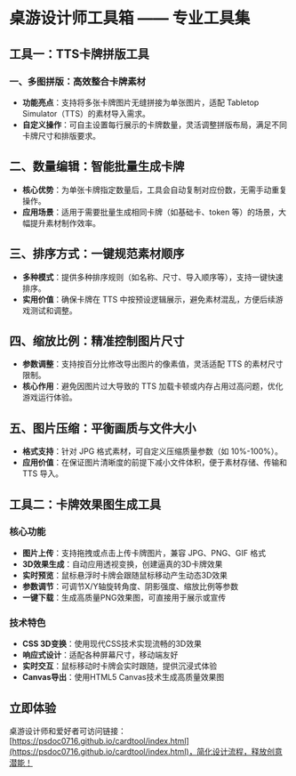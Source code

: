 # 桌游设计师工具箱 —— 专业工具集

## 工具一：TTS卡牌拼版工具
### 一、多图拼版：高效整合卡牌素材
- **功能亮点**：支持将多张卡牌图片无缝拼接为单张图片，适配 Tabletop Simulator（TTS）的素材导入需求。
- **自定义操作**：可自主设置每行展示的卡牌数量，灵活调整拼版布局，满足不同卡牌尺寸和排版要求。

## 二、数量编辑：智能批量生成卡牌
- **核心优势**：为单张卡牌指定数量后，工具会自动复制对应份数，无需手动重复操作。
- **应用场景**：适用于需要批量生成相同卡牌（如基础卡、token 等）的场景，大幅提升素材制作效率。

## 三、排序方式：一键规范素材顺序
- **多种模式**：提供多种排序规则（如名称、尺寸、导入顺序等），支持一键快速排序。
- **实用价值**：确保卡牌在 TTS 中按预设逻辑展示，避免素材混乱，方便后续游戏测试和调整。

## 四、缩放比例：精准控制图片尺寸
- **参数调整**：支持按百分比修改导出图片的像素值，灵活适配 TTS 的素材尺寸限制。
- **核心作用**：避免因图片过大导致的 TTS 加载卡顿或内存占用过高问题，优化游戏运行体验。

## 五、图片压缩：平衡画质与文件大小
- **格式支持**：针对 JPG 格式素材，可自定义压缩质量参数（如 10%-100%）。
- **应用价值**：在保证图片清晰度的前提下减小文件体积，便于素材存储、传输和 TTS 导入。

## 工具二：卡牌效果图生成工具
### 核心功能
- **图片上传**：支持拖拽或点击上传卡牌图片，兼容 JPG、PNG、GIF 格式
- **3D效果生成**：自动应用透视变换，创建逼真的3D卡牌效果
- **实时预览**：鼠标悬浮时卡牌会跟随鼠标移动产生动态3D效果
- **参数调节**：可调节X/Y轴旋转角度、阴影强度、缩放比例等参数
- **一键下载**：生成高质量PNG效果图，可直接用于展示或宣传

### 技术特色
- **CSS 3D变换**：使用现代CSS技术实现流畅的3D效果
- **响应式设计**：适配各种屏幕尺寸，移动端友好
- **实时交互**：鼠标移动时卡牌会实时跟随，提供沉浸式体验
- **Canvas导出**：使用HTML5 Canvas技术生成高质量效果图

## 立即体验
桌游设计师和爱好者可访问链接：[https://psdoc0716.github.io/cardtool/index.html](https://psdoc0716.github.io/cardtool/index.html)，简化设计流程，释放创意潜能！
